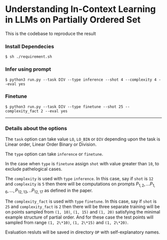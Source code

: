 
# Understanding In-Context Learning in LLMs on Partially Ordered Set

This is the codebase to reproduce the result


### Install Dependecies
`$ sh ./requirement.sh`

### Infer using prompt
`$ python3 run.py --task DIV --type inference --shot 4 --complexity 4 --eval yes`

### Finetune
`$ python3 run.py --task DIV --type finetune --shot 25 --complexity_fact 2 --eval yes`

---

### Details about the options

The `task` option can take value `LO`, `LO_BIN` or `DIV` depending upon the task is Linear order, Linear Order Binary or Division.

The `type` option can take `inference` or `finetune`.

In the case when `type` is `finetune` assign `shot` with value greater than `10`, to exclude pathelogical cases.

The `complexity` is used with `type` `inference`. In this case, say if `shot` is `12`  and `complexity` is `5` then there will be computations on prompts $P_{1,2}, ... P_{1,6}, ..., P_{12,13}, .. P_{12,17}$ as defined in the paper.


The `complexity_fact` is used with `type` `finetune`. In this case, say if `shot` is `25`  and `complexity_fact` is `2` then there will be three separate training will be on points sampled from `(1, 10)`, `(1, 15)` and `(1, 20)` satisfying the minimal example structure of partial order. And for these case the test points will sampled from range `(1, 2\*10)`, `(1, 2\*15)` and `(1, 2\*20)`.

Evaluation resluts will be saved in directory `OP` with self-explanatory names. 
